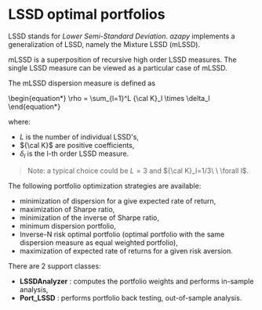 
# LSSD optimal portfolios <a name="TOP"></a>

LSSD stands for *Lower Semi-Standard Deviation*.
*azapy* implements a generalization of LSSD, namely the Mixture LSSD (mLSSD).

mLSSD is a superposition of recursive high order LSSD measures.
The single LSSD measure can be viewed as a particular case of mLSSD.

The mLSSD dispersion measure is defined as

\begin{equation*}
	\rho = \sum_{l=1}^L {\cal K}_l \times \delta_l
\end{equation*}

where:

* $L$ is the number of individual LSSD's,
* ${\cal K}$ are positive coefficients,
* $\delta_l$ is the l-th order LSSD measure.

> Note: a typical choice could be $L=3$ and ${\cal K}_l=1/3\ \ \forall l$.

The following portfolio optimization strategies are available:
* minimization of dispersion for a give expected rate of return,
* maximization of Sharpe ratio,
* minimization of the inverse of Sharpe ratio,
* minimum dispersion portfolio,
* Inverse-N risk optimal portfolio (optimal portfolio with the same
	 dispersion measure as equal weighted portfolio),
* maximization of expected rate of returns for a given risk aversion.

There are 2 support classes:

* **LSSDAnalyzer** : computes the portfolio weights and performs in-sample
analysis,
* **Port_LSSD** : performs portfolio back testing, out-of-sample analysis.
